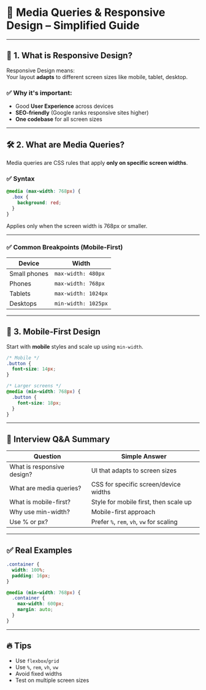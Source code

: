 
# 📱 Media Queries & Responsive Design – Simplified Guide

---

## 📱 1. What is Responsive Design?

Responsive Design means:  
Your layout **adapts** to different screen sizes like mobile, tablet, desktop.

### ✅ Why it's important:

- Good **User Experience** across devices  
- **SEO-friendly** (Google ranks responsive sites higher)  
- **One codebase** for all screen sizes

---

## 🛠️ 2. What are Media Queries?

Media queries are CSS rules that apply **only on specific screen widths**.

### ✅ Syntax

```css
@media (max-width: 768px) {
  .box {
    background: red;
  }
}
```

Applies only when the screen width is 768px or smaller.

---

### ✅ Common Breakpoints (Mobile-First)

| Device       | Width             |
|--------------|-------------------|
| Small phones | `max-width: 480px` |
| Phones       | `max-width: 768px` |
| Tablets      | `max-width: 1024px` |
| Desktops     | `min-width: 1025px` |

---

## 🔄 3. Mobile-First Design

Start with **mobile** styles and scale up using `min-width`.

```css
/* Mobile */
.button {
  font-size: 14px;
}

/* Larger screens */
@media (min-width: 768px) {
  .button {
    font-size: 18px;
  }
}
```

---

## 🧪 Interview Q&A Summary

| Question                 | Simple Answer                                 |
|--------------------------|-----------------------------------------------|
| What is responsive design? | UI that adapts to screen sizes             |
| What are media queries?    | CSS for specific screen/device widths      |
| What is mobile-first?      | Style for mobile first, then scale up      |
| Why use min-width?         | Mobile-first approach                      |
| Use % or px?               | Prefer `%`, `rem`, `vh`, `vw` for scaling  |

---

## ✅ Real Examples

```css
.container {
  width: 100%;
  padding: 16px;
}

@media (min-width: 768px) {
  .container {
    max-width: 600px;
    margin: auto;
  }
}
```

---

## 🔥 Tips

- Use `flexbox`/`grid`
- Use `%`, `rem`, `vh`, `vw`
- Avoid fixed widths
- Test on multiple screen sizes
